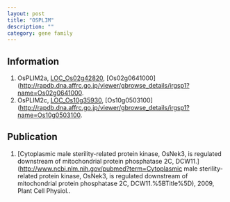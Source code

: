 ```yaml
---
layout: post
title: "OSPLIM"
description: ""
category: gene family
---
```


## Information
1. OsPLIM2a, [LOC_Os02g42820](http://rice.plantbiology.msu.edu/cgi-bin/ORF_infopage.cgi?orf=LOC_Os02g42820), [Os02g0641000](http://rapdb.dna.affrc.go.jp/viewer/gbrowse_details/irgsp1?name=Os02g0641000.
2. OsPLIM2c, [LOC_Os10g35930](http://rice.plantbiology.msu.edu/cgi-bin/ORF_infopage.cgi?orf=LOC_Os10g35930), [Os10g0503100](http://rapdb.dna.affrc.go.jp/viewer/gbrowse_details/irgsp1?name=Os10g0503100.

## Publication
1. [Cytoplasmic male sterility-related protein kinase, OsNek3, is regulated downstream of mitochondrial protein phosphatase 2C, DCW11.](http://www.ncbi.nlm.nih.gov/pubmed?term=Cytoplasmic male sterility-related protein kinase, OsNek3, is regulated downstream of mitochondrial protein phosphatase 2C, DCW11.%5BTitle%5D), 2009, Plant Cell Physiol..


